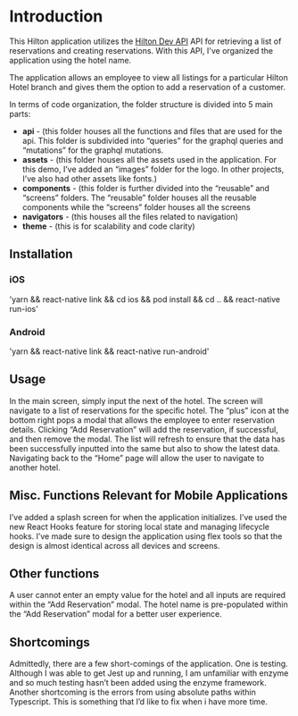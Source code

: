 # Introduction
This Hilton application utilizes the [Hilton Dev API](https://us1.prisma.sh/public-luckox-377/reservation-graphql-backend/dev) API for retrieving a list of reservations and creating reservations.  With this API, I've organized the application using the hotel name.

The application allows an employee to view all listings for a particular Hilton Hotel branch and gives them the option to add a reservation of a customer.

In terms of code organization, the folder structure is divided into 5 main parts:
* **api** - (this folder houses all the functions and files that are used for the api.  This folder is subdivided into “queries” for the graphql queries and “mutations” for the graphql mutations.
* **assets** - (this folder houses all the assets used in the application.  For this demo, I’ve added an “images” folder for the logo.  In other projects, I’ve also had other assets like fonts.)
* **components** - (this folder is further divided into the “reusable” and “screens” folders.  The “reusable” folder houses all the reusable components while the “screens” folder houses all the screens
* **navigators** - (this houses all the files related to navigation)
* **theme** - (this is for scalability and code clarity)

## Installation
### iOS
'yarn && react-native link && cd ios && pod install && cd .. && react-native run-ios'

### Android
'yarn && react-native link && react-native run-android'

## Usage
In the main screen, simply input the next of the hotel.  The screen will navigate to a list of reservations for the specific hotel.  The “plus” icon at the bottom right pops a modal that allows the employee to enter reservation details.  Clicking “Add Reservation” will add the reservation, if successful, and then remove the modal.  The list will refresh to ensure that the data has been successfully inputted into the same but also to show the latest data.  Navigating back to the “Home” page will allow the user to navigate to another hotel.

## Misc. Functions Relevant for Mobile Applications
I’ve added a splash screen for when the application initializes.
I’ve used the new React Hooks feature for storing local state and managing lifecycle hooks.
I’ve made sure to design the application using flex tools so that the design is almost identical across all devices and screens.

## Other functions
A user cannot enter an empty value for the hotel and all inputs are required within the “Add Reservation” modal.
The hotel name is pre-populated within the “Add Reservation” modal for a better user experience.


## Shortcomings
Admittedly, there are a few short-comings of the application.   One is testing.  Although I was able to get Jest up and running, I am unfamiliar with enzyme and so much testing hasn’t been added using the enzyme framework. Another shortcoming is the errors from using absolute paths within Typescript.  This is something that I’d like to fix when i have more time.